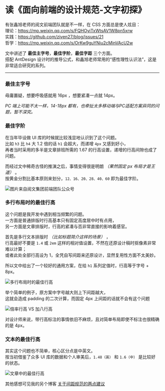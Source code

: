 # 读《面向前端的设计规范-文字初探》

有张鑫旭老师的阅文前端团队就是不一样，在 CSS 方面总是使人炫目：  
理论：https://mp.weixin.qq.com/s/FQHOyiTxWtsAV1W8pn5xrw  
实践：https://github.com/ziven27/blog/issues/21  
哲学：https://mp.weixin.qq.com/s/OrKw9guYNiu2cMinVAcU2w  

文中讲述了 **最佳主字号**，**最佳字阶**，**最佳字距** 三个方面。  
搭配 AntDesign 设计时的推导公式，和鑫旭老师常用的“感性理性认识法”，这是非常适合研究的系列。

----

### 最佳主字号

毋庸置疑，想要呼吸感就用 16px ，想要紧凑一点就 14px。

*PC 端上可能不太一样，14-18px 都有，也牵扯太多移动端与PC适配方案异同的问题，暂不深究。*

### 最佳字阶

在当年毕设做 UI 库的时候就比较浅显地认识到了这个问题。  
比如 `h3` 比 `h4` 大 1.2 倍的话 `h1` 会超大，而递增 `4px` 又感到好小，  
再者当时采用的多半是文章排班所需的 1.67 的行高设置，递增的行高间隙也成了问题。

而经过文中稀奇古怪的推演之后，事情变得很是明朗 *（果然固定 px 布局才是王道）* 。  
按黄金分割比基本原则来划分，`12、16、20、28、40、60` 即为最佳字阶。

<img src="https://s1.ax1x.com/2020/10/23/BAXj74.png" alt="图片来自阅文集团前端团队公众号" style="max-width: 700px">

### 多行布局时的最佳行高

这个问题是我开发中遇到相当频繁的问题。  
一方面是普通排版时行高基本只有固定高度居中时有点用，  
另一方面是文章排版时，行高的紧凑与否非常直接的影响着感官。

首先是多行文本排版时 *（比如标题简介这样的场景）* ，  
行高最好不要是 `1.4` 或 `2em` 这样的相对值设置，不然在还原设计稿时抠像素非常难以计算；  
或者此处全部行高设为 1，全凭自写间距来还原设计，显然复用性方面不太美妙。

所以文中给出了一个较好的通用方案，在给 `h1` 系列定值时，行高等于字号 + 8px。

<img src="https://s1.ax1x.com/2020/10/23/BAXc1P.jpg" alt="多行布局时的最佳行高" style="max-width: 700px">

举个简单的例子，原方案中字号越大则上下间距越大，  
这就会造成 padding 的二次计算，而固定 4px 上间距的话就不会有这个问题

<img src="https://s1.ax1x.com/2020/10/23/BAXIts.jpg" alt="倍率行高 VS 加八行高" style="max-width: 700px">

对设计师来说，带行高标注的事情依旧不麻烦，且对简单布局即使不标注也很精确的是 4px。

### 文本的最佳行高

其实这个问题也不简单，核心区分点是中英文。  
按当初借鉴了众多 UI 库的数据和个人审美后，`1.48（英）`  和 `1.6（中）` 是比较好的状态。

<img src="https://s1.ax1x.com/2020/10/23/BAXbcV.png" alt="文章中的最佳行高" style="max-width: 700px">

其他感想可见我的另个博客 [关于间距规范的两点建议](https://github.com/forever-z-133/others/issues/98)
